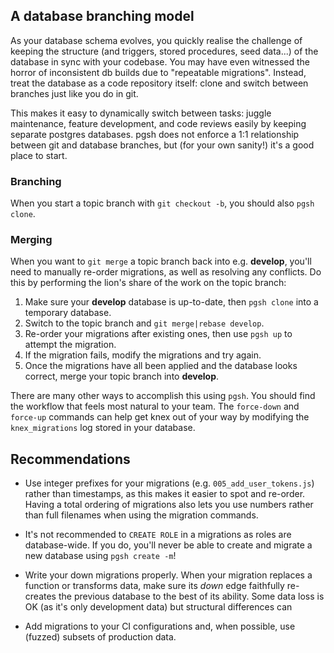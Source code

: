 ## A database branching model

As your database schema evolves, you quickly realise the challenge of keeping the structure (and triggers, stored procedures, seed data...) of the database in sync with your codebase. You may have even witnessed the horror of inconsistent db builds due to "repeatable migrations". Instead, treat the database as a code repository itself: clone and switch between branches just like you do in git.

This makes it easy to dynamically switch between tasks: juggle maintenance, feature development, and code reviews easily by keeping  separate postgres databases. pgsh does not enforce a 1:1 relationship between git and database branches, but (for your own sanity!) it's a good place to start.

### Branching

When you start a topic branch with `git checkout -b`, you should also `pgsh clone`.

### Merging

When you want to `git merge` a topic branch back into e.g. **develop**, you'll need to manually re-order migrations, as well as resolving any conflicts. Do this by performing the lion's share of the work on the topic branch:

  1. Make sure your **develop** database is up-to-date, then `pgsh clone` into a temporary database.
  2. Switch to the topic branch and `git merge|rebase develop`.
  3. Re-order your migrations after existing ones, then use `pgsh up` to attempt the migration.
  4. If the migration fails, modify the migrations and try again.
  5. Once the migrations have all been applied and the database looks correct, merge your topic branch into **develop**.

There are many other ways to accomplish this using `pgsh`. You should find the workflow that feels most natural to your team. The `force-down` and `force-up` commands can help get knex out of your way by modifying the `knex_migrations` log stored in your database.

## Recommendations

* Use integer prefixes for your migrations (e.g. `005_add_user_tokens.js`) rather than timestamps, as this makes it easier to spot and re-order. Having a total ordering of migrations also lets you use numbers rather than full filenames when using the migration commands.

* It's not recommended to `CREATE ROLE` in a migrations as roles are database-wide. If you do, you'll never be able to create and migrate a new database using `pgsh create -m`!

* Write your down migrations properly. When your migration replaces a function or transforms data, make sure its *down* edge faithfully re-creates the previous database to the best of its ability. Some data loss is OK (as it's only development data) but structural differences can 

* Add migrations to your CI configurations and, when possible, use (fuzzed) subsets of production data.
